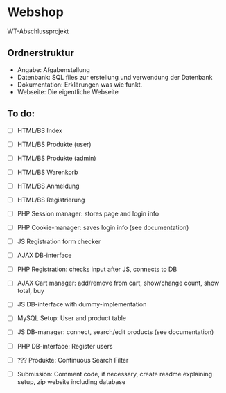 # Webshop
WT-Abschlussprojekt

## Ordnerstruktur
* Angabe: Afgabenstellung
* Datenbank: SQL files zur erstellung und verwendung der Datenbank
* Dokumentation: Erklärungen was wie funkt.
* Webseite: Die eigentliche Webseite


## To do:
* [ ] HTML/BS Index
* [ ] HTML/BS Produkte (user)
* [ ] HTML/BS Produkte (admin)
* [ ] HTML/BS Warenkorb
* [ ] HTML/BS Anmeldung
* [ ] HTML/BS Registrierung
* [ ] PHP Session manager: stores page and login info
* [ ] PHP Cookie-manager: saves login info (see documentation)
* [ ] JS Registration form checker
* [ ] AJAX DB-interface
* [ ] PHP Registration: checks input after JS, connects to DB
* [ ] AJAX Cart manager: add/remove from cart, show/change count, show total, buy
* [ ] JS DB-interface with dummy-implementation
* [ ] MySQL Setup: User and product table
* [ ] JS DB-manager: connect, search/edit products (see documentation)
* [ ] PHP DB-interface: Register users
* [ ] ??? Produkte: Continuous Search Filter
* [ ] Submission: Comment code, if necessary, create readme explaining setup, zip website including database
	
	
	
	